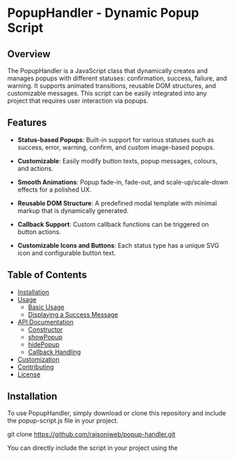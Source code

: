 # PopupHandler - Dynamic Popup Script
 ## Overview
The PopupHandler is a JavaScript class that dynamically creates and manages popups with different statuses: confirmation, success, failure, and warning. It supports animated transitions, reusable DOM structures, and customizable messages. This script can be easily integrated into any project that requires user interaction via popups.

## Features
* **Status-based Popups**: Built-in support for various statuses such as success, error, warning, confirm, and custom image-based popups.
* **Customizable**: Easily modify button texts, popup messages, colours, and actions.

* **Smooth Animations**: Popup fade-in, fade-out, and scale-up/scale-down effects for a polished UX.   

* **Reusable DOM Structure**: A predefined modal template with minimal markup that is dynamically generated. 

* **Callback Support**: Custom callback functions can be triggered on button actions.  

* **Customizable Icons and Buttons**: Each status type has a unique SVG icon and configurable button text. 
  
## Table of Contents
* [Installation](##installation)
* [Usage](#Usage)
  * [Basic Usage](#basic-usage)
  * [Displaying a Success Message](#Displaying-a-Success-Message)
* [API Documentation](#API-Documentation)
  *  [Constructor](#Constructor)
  *  [showPopup](#showPopup)
  *  [hidePopup](#hidePopup)
  *  [Callback Handling](#Callback-Handling)
* [Customization](#Customization)
* [Contributing](#Contributing)
* [License](#License)

## Installation  
To use PopupHandler, simply download or clone this repository and include the popup-script.js file in your project.

git clone https://github.com/rajsoniweb/popup-handler.git

You can directly include the script in your project using the <script> tag::
```javascript
<script src="path/to/popup-script.js"></script>
```
Or use ES6 modules if your project supports it:  
```javascript
import PopupHandler from './PopupHandler.js';
```
## Usage
### Basic Example
Create an instance of the PopupHandler class:
```javascript
const popup = new PopupHandler();

popup.showPopup({
    message: 'Do you want to proceed?',
    status: 'confirm',
    callback: () => {
        console.log('Confirmed!');
    }
});
```
### Displaying a Success Message  
```javascript
popup.showPopup({
    message: 'Your operation was successful!',
    status: 'success'
});
```
## API Documentation  
### Constructor  
``` Javascript
new PopupHandler();
```
Creates a new instance of the PopupHandler class and initializes the DOM structure for popups.  

### showPopup
``` javascript
popup.showPopup(popupConfig);
```
Displays a popup with a custom message, status, and optional callback function.
``` javascript
popup.showPopup({
    message: "Are you sure you want to proceed?",
    status: "confirm",  // Available statuses: confirm, success, failed, error, fail, warning, image.
    callback: () => {
        console.log("Confirmed!");
    },
    actionButtonText: "Yes, proceed"
});
```

## Popup Status Types
* `confirm`: Displays a confirmation popup.
* `success`: Displays a success message with an OK button.
* `failed`:  Displays a failure message.
* `error`:   Displays a failure message.
* `error`:   Displays a failure message.
* `warning`: Displays a warning message.
* `image`:   Displays a image in popup.

## Configuration Options

Here are the available configuration options for the `showPopup` method:

| Option            | Type       | Description                                                  |
|-------------------|------------|--------------------------------------------------------------|
| `message`         | `string`   | The message text to display in the popup.                    |
| `status`          | `string`   | The popup type. Available options: `confirm`, `success`, `failed`, `error`, `fail`, `warning`. |
| `callback`        | `function` | Optional. A function to execute when the confirm button is clicked. |
| `actionButtonText`| `string`   | Optional. Custom text for the action/confirm button.          |
| `imageUrl`        | `string`   | Optional URL for displaying an image in the popup (used for the "image" status).|
| `color`           | `string`   | Optional color to customize the appearance of the popup (e.g., header color, icon color and status color).|
| `svgIcon`         | `string`   |  Optional svg icon to customize the appearance of the popup.|


## hidePopup
``` javascript
popup.hidePopup();
```
Hides the currently visible popup with a smooth fade-out and scale-down animation.

## Callback Handling
You can pass a function to the callback property to handle custom actions after the confirm button is clicked.

``` javascript
popup.showPopup({
    message: 'Are you sure you want to delete this item?',
    status: 'confirm',
    callback: () => {
        console.log('Item deleted!');
    }
});
```

## Customization
You can customize the appearance and behavior of the popups by providing additional properties in the popupConfig object:  

* **Colors**: Override the default colors by specifying the color property in the config.  
* **Button Text**: Modify the confirm button text using the actionButtonText property.  
* **Custom Icons**: The library includes SVG-based icons for different statuses. You can replace them or add custom icons by modifying the getSvgIcons method.  

## Example with Custom Colors and Button Text
```javascript
popup.showPopup({
    message: 'This is a warning message!',
    status: 'warning',
    actionButtonText: 'Proceed Anyway',
    color: '#ff5722'
});
```

## Contributing
We welcome contributions to improve this library. If you'd like to contribute, please follow these steps:
1. Fork the repository.
2. Create a feature branch: `git checkout -b feature-new-popup-type`.
3. Commit your changes: `git commit -m 'Add a new popup type'`.
4. Push to the branch: `git push origin feature-new-popup-type`.
5. Open a pull request.


## License
This project is licensed under the MIT License. 
